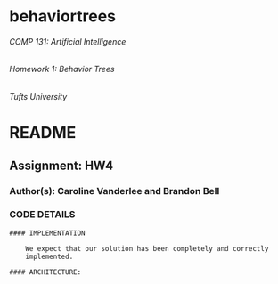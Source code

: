 # behaviortrees
###### COMP 131: Artificial Intelligence
###### Homework 1: Behavior Trees
###### Tufts University


# README

## Assignment: HW4

### Author(s): Caroline Vanderlee and Brandon Bell


### CODE DETAILS

	#### IMPLEMENTATION

		We expect that our solution has been completely and correctly
		implemented.

	#### ARCHITECTURE:
